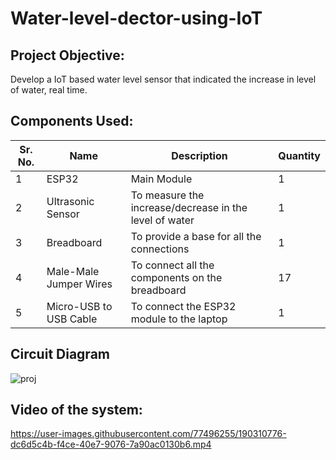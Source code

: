 # Water-level-dector-using-IoT


## Project Objective:
Develop a IoT based water level sensor that indicated the increase in level of water, real time.

## Components Used:

Sr. No. | Name | Description| Quantity
--------|------|------------|---------
1 | ESP32 | Main Module | 1
2 | Ultrasonic Sensor | To measure the increase/decrease in the level of water | 1
3 | Breadboard | To provide a base for all the connections | 1
4 | Male-Male Jumper Wires | To connect all the components on the breadboard | 17
5 | Micro-USB to USB Cable | To connect the ESP32 module to the laptop | 1

## Circuit Diagram
![proj](https://user-images.githubusercontent.com/77496255/190310640-f260854e-97b1-4ee1-a7ec-307a8246e502.jpeg) 

## Video of the system:
https://user-images.githubusercontent.com/77496255/190310776-dc6d5c4b-f4ce-40e7-9076-7a90ac0130b6.mp4




